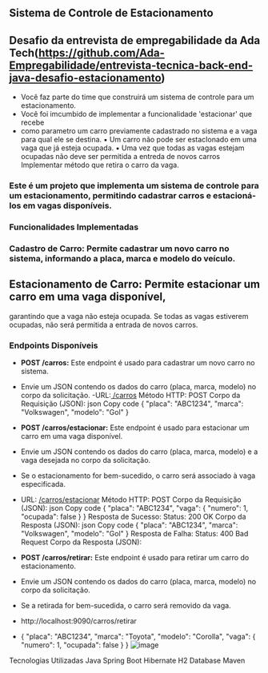 ## Sistema de Controle de Estacionamento 
## Desafio da entrevista de empregabilidade da Ada Tech(https://github.com/Ada-Empregabilidade/entrevista-tecnica-back-end-java-desafio-estacionamento)
- Você faz parte do time que construirá um sistema de controle para um estacionamento.
 - Você foi imcumbido de implementar a funcionalidade 'estacionar' que recebe 
 - como parametro um carro previamente cadastrado no sistema e a vaga para qual ele se destina.
▪️​ Um carro não pode ser estacIonado em uma vaga que já esteja ocupada.
▪️​ Uma vez que todas as vagas estejam ocupadas não deve ser permitida a entreda de novos carros
Implementar método que retira o carro da  vaga.
### Este é um projeto que implementa um sistema de controle para um estacionamento, permitindo cadastrar carros e estacioná-los em vagas disponíveis.

### Funcionalidades Implementadas
###  Cadastro de Carro: Permite cadastrar um novo carro no sistema, informando a placa, marca e modelo do veículo.

## Estacionamento de Carro: Permite estacionar um carro em uma vaga disponível, 
garantindo que a vaga não esteja ocupada. Se todas as vagas estiverem ocupadas, não será permitida a entrada de novos carros.


### Endpoints Disponíveis

- **POST /carros:** Este endpoint é usado para cadastrar um novo carro no sistema.
- Envie um JSON contendo os dados do carro (placa, marca, modelo) no corpo da solicitação.
-URL:[ /carros](http://localhost:9090/carros)
    Método HTTP: POST
Corpo da Requisição (JSON):
json
Copy code
{
  "placa": "ABC1234",
  "marca": "Volkswagen",
  "modelo": "Gol"
}
 

- **POST /carros/estacionar:** Este endpoint é usado para estacionar um carro em uma vaga disponível.
- Envie um JSON contendo os dados do carro (placa, marca, modelo) e a vaga desejada no corpo da solicitação.
- Se o estacionamento for bem-sucedido, o carro será associado à vaga especificada.

- URL: [/carros/estacionar](http://localhost:8080/carros/estaciona)
Método HTTP: POST
Corpo da Requisição (JSON):
json
Copy code
{
  "placa": "ABC1234",
  "vaga": {
    "numero": 1,
    "ocupada": false
  }
}
Resposta de Sucesso:
Status: 200 OK
Corpo da Resposta (JSON):
json
Copy code
{
  "placa": "ABC1234",
  "marca": "Volkswagen",
  "modelo": "Gol"
}
Resposta de Falha:
Status: 400 Bad Request
Corpo da Resposta (JSON):


- **POST /carros/retirar:** Este endpoint é usado para retirar um carro do estacionamento.
- Envie um JSON contendo os dados do carro (placa, marca, modelo) no corpo da solicitação.
- Se a retirada for bem-sucedida, o carro será removido da vaga.
- http://localhost:9090/carros/retirar
- {
    "placa": "ABC1234",
    "marca": "Toyota",
    "modelo": "Corolla",
    "vaga": {
        "numero": 1,
        "ocupada": false
    }
}
  ![image](https://github.com/teofilonicolau/desafio_springboot_ada/assets/97030160/2eb343e7-25bb-4cd6-83a2-41bd85892d0d)


Tecnologias Utilizadas
Java
Spring Boot
Hibernate
H2 Database
Maven
